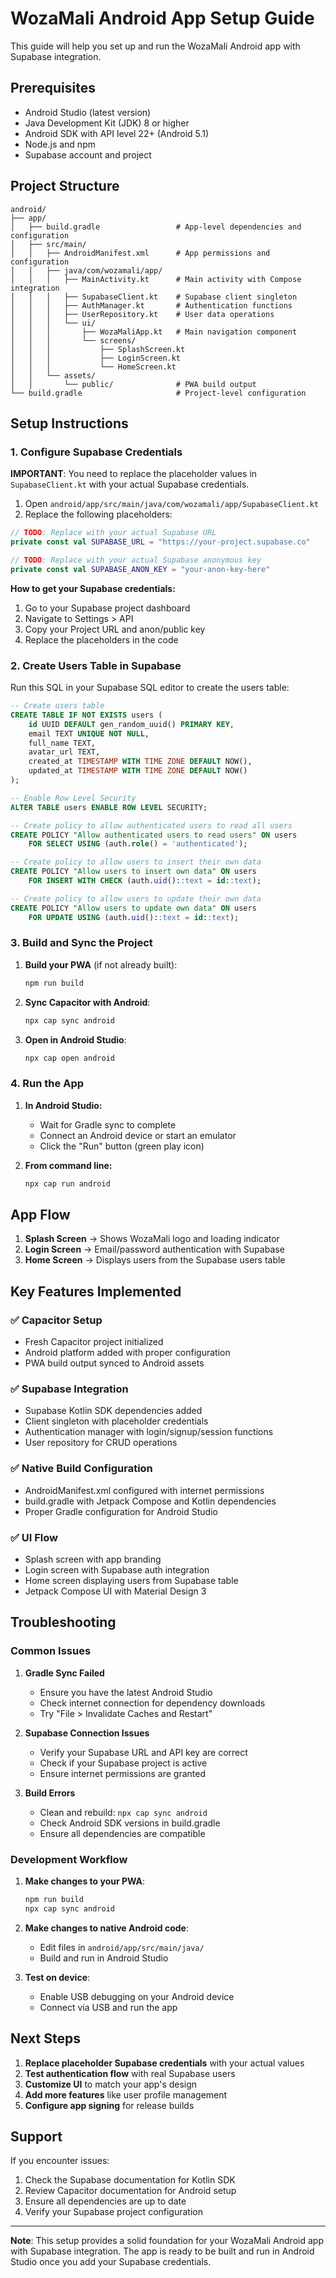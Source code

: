 # WozaMali Android App Setup Guide

This guide will help you set up and run the WozaMali Android app with Supabase integration.

## Prerequisites

- Android Studio (latest version)
- Java Development Kit (JDK) 8 or higher
- Android SDK with API level 22+ (Android 5.1)
- Node.js and npm
- Supabase account and project

## Project Structure

```
android/
├── app/
│   ├── build.gradle                 # App-level dependencies and configuration
│   ├── src/main/
│   │   ├── AndroidManifest.xml      # App permissions and configuration
│   │   ├── java/com/wozamali/app/
│   │   │   ├── MainActivity.kt      # Main activity with Compose integration
│   │   │   ├── SupabaseClient.kt    # Supabase client singleton
│   │   │   ├── AuthManager.kt       # Authentication functions
│   │   │   ├── UserRepository.kt    # User data operations
│   │   │   └── ui/
│   │   │       ├── WozaMaliApp.kt   # Main navigation component
│   │   │       └── screens/
│   │   │           ├── SplashScreen.kt
│   │   │           ├── LoginScreen.kt
│   │   │           └── HomeScreen.kt
│   │   └── assets/
│   │       └── public/              # PWA build output
└── build.gradle                     # Project-level configuration
```

## Setup Instructions

### 1. Configure Supabase Credentials

**IMPORTANT**: You need to replace the placeholder values in `SupabaseClient.kt` with your actual Supabase credentials.

1. Open `android/app/src/main/java/com/wozamali/app/SupabaseClient.kt`
2. Replace the following placeholders:

```kotlin
// TODO: Replace with your actual Supabase URL
private const val SUPABASE_URL = "https://your-project.supabase.co"

// TODO: Replace with your actual Supabase anonymous key
private const val SUPABASE_ANON_KEY = "your-anon-key-here"
```

**How to get your Supabase credentials:**
1. Go to your Supabase project dashboard
2. Navigate to Settings > API
3. Copy your Project URL and anon/public key
4. Replace the placeholders in the code

### 2. Create Users Table in Supabase

Run this SQL in your Supabase SQL editor to create the users table:

```sql
-- Create users table
CREATE TABLE IF NOT EXISTS users (
    id UUID DEFAULT gen_random_uuid() PRIMARY KEY,
    email TEXT UNIQUE NOT NULL,
    full_name TEXT,
    avatar_url TEXT,
    created_at TIMESTAMP WITH TIME ZONE DEFAULT NOW(),
    updated_at TIMESTAMP WITH TIME ZONE DEFAULT NOW()
);

-- Enable Row Level Security
ALTER TABLE users ENABLE ROW LEVEL SECURITY;

-- Create policy to allow authenticated users to read all users
CREATE POLICY "Allow authenticated users to read users" ON users
    FOR SELECT USING (auth.role() = 'authenticated');

-- Create policy to allow users to insert their own data
CREATE POLICY "Allow users to insert own data" ON users
    FOR INSERT WITH CHECK (auth.uid()::text = id::text);

-- Create policy to allow users to update their own data
CREATE POLICY "Allow users to update own data" ON users
    FOR UPDATE USING (auth.uid()::text = id::text);
```

### 3. Build and Sync the Project

1. **Build your PWA** (if not already built):
   ```bash
   npm run build
   ```

2. **Sync Capacitor with Android**:
   ```bash
   npx cap sync android
   ```

3. **Open in Android Studio**:
   ```bash
   npx cap open android
   ```

### 4. Run the App

1. **In Android Studio:**
   - Wait for Gradle sync to complete
   - Connect an Android device or start an emulator
   - Click the "Run" button (green play icon)

2. **From command line:**
   ```bash
   npx cap run android
   ```

## App Flow

1. **Splash Screen** → Shows WozaMali logo and loading indicator
2. **Login Screen** → Email/password authentication with Supabase
3. **Home Screen** → Displays users from the Supabase users table

## Key Features Implemented

### ✅ Capacitor Setup
- Fresh Capacitor project initialized
- Android platform added with proper configuration
- PWA build output synced to Android assets

### ✅ Supabase Integration
- Supabase Kotlin SDK dependencies added
- Client singleton with placeholder credentials
- Authentication manager with login/signup/session functions
- User repository for CRUD operations

### ✅ Native Build Configuration
- AndroidManifest.xml configured with internet permissions
- build.gradle with Jetpack Compose and Kotlin dependencies
- Proper Gradle configuration for Android Studio

### ✅ UI Flow
- Splash screen with app branding
- Login screen with Supabase auth integration
- Home screen displaying users from Supabase table
- Jetpack Compose UI with Material Design 3

## Troubleshooting

### Common Issues

1. **Gradle Sync Failed**
   - Ensure you have the latest Android Studio
   - Check internet connection for dependency downloads
   - Try "File > Invalidate Caches and Restart"

2. **Supabase Connection Issues**
   - Verify your Supabase URL and API key are correct
   - Check if your Supabase project is active
   - Ensure internet permissions are granted

3. **Build Errors**
   - Clean and rebuild: `npx cap sync android`
   - Check Android SDK versions in build.gradle
   - Ensure all dependencies are compatible

### Development Workflow

1. **Make changes to your PWA**:
   ```bash
   npm run build
   npx cap sync android
   ```

2. **Make changes to native Android code**:
   - Edit files in `android/app/src/main/java/`
   - Build and run in Android Studio

3. **Test on device**:
   - Enable USB debugging on your Android device
   - Connect via USB and run the app

## Next Steps

1. **Replace placeholder Supabase credentials** with your actual values
2. **Test authentication flow** with real Supabase users
3. **Customize UI** to match your app's design
4. **Add more features** like user profile management
5. **Configure app signing** for release builds

## Support

If you encounter issues:
1. Check the Supabase documentation for Kotlin SDK
2. Review Capacitor documentation for Android setup
3. Ensure all dependencies are up to date
4. Verify your Supabase project configuration

---

**Note**: This setup provides a solid foundation for your WozaMali Android app with Supabase integration. The app is ready to be built and run in Android Studio once you add your Supabase credentials.
